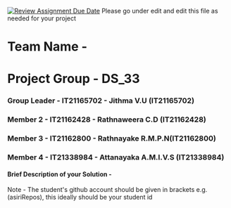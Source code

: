 [![Review Assignment Due Date](https://classroom.github.com/assets/deadline-readme-button-24ddc0f5d75046c5622901739e7c5dd533143b0c8e959d652212380cedb1ea36.svg)](https://classroom.github.com/a/2d9khxo6)
Please go under edit and edit this file as needed for your project

# Team Name - 
# Project Group - DS_33
### Group Leader - IT21165702 - Jithma V.U (IT21165702)
### Member 2 - IT21162428 - Rathnaweera C.D (IT21162428)
### Member 3 - IT21162800 - Rathnayake R.M.P.N(IT21162800)
### Member 4 - IT21338984 - Attanayaka A.M.I.V.S (IT21338984)

#### Brief Description of your Solution - 

Note - The student's github account should be given in brackets e.g. (asiriRepos), this ideally should be your student id 


